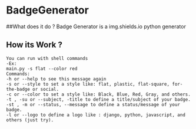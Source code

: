 # BadgeGenerator

##What does it do ?
Badge Generator is a img.shields.io python generator

## How its Work ?
    You can run with shell commands
    -Ex:
    main.py -s flat --color red
    Commands:
    -h or --help to see this message again
    -s or --style to set a style like: flat, plastic, flat-square, for-the-badge or social.
    -c or --color to set a style like: Black, Blue, Red, Gray, and others.
    -t , -su or --subject, -title to define a title/subject of your badge.
    -st , -m or --status, --message to define a status/message of your badge.
    -l or --logo to define a logo like : django, python, javascript, and others (just try).
